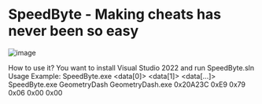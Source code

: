 # SpeedByte - Making cheats has never been so easy
![image](https://user-images.githubusercontent.com/66429886/139528223-2501a835-cb4a-4589-ab49-e13dde3b0924.png)

How to use it? You want to install Visual Studio 2022 and run SpeedByte.sln
Usage Example: SpeedByte.exe <process> <module> <offset> <data[0]> <data[1]> <data[...]>
SpeedByte.exe GeometryDash GeometryDash.exe 0x20A23C 0xE9 0x79 0x06 0x00 0x00


